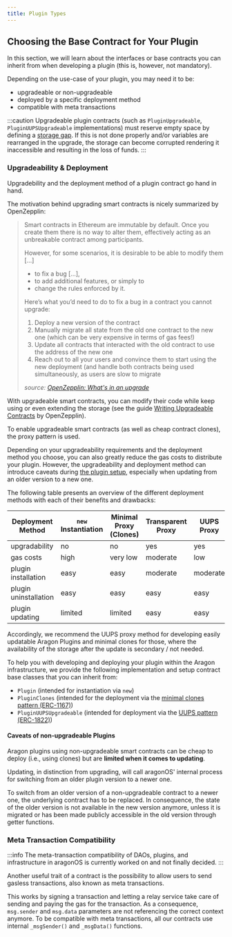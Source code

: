 ```yaml
---
title: Plugin Types
---
```


## Choosing the Base Contract for Your Plugin

In this section, we will learn about the interfaces or base contracts you can inherit from when developing a plugin (this is, however, not mandatory).

Depending on the use-case of your plugin, you may need it to be:

- upgradeable or non-upgradeable
- deployed by a specific deployment method
- compatible with meta transactions

:::caution
Upgradeable plugin contracts (such as `PluginUpgradeable`, `PluginUUPSUpgradeable` implementations) must reserve empty space by defining a [storage gap](https://docs.openzeppelin.com/contracts/4.x/upgradeable#storage_gaps). If this is not done properly and/or variables are rearranged in the upgrade, the storage can become corrupted rendering it inaccessible and resulting in the loss of funds.
:::

### Upgradeability & Deployment

Upgradebility and the deployment method of a plugin contract go hand in hand.

The motivation behind upgrading smart contracts is nicely summarized by OpenZepplin:

> Smart contracts in Ethereum are immutable by default. Once you create them there is no way to alter them, effectively acting as an unbreakable contract among participants.
>
> However, for some scenarios, it is desirable to be able to modify them [...]
>
> - to fix a bug [...],
> - to add additional features, or simply to
> - change the rules enforced by it.
>
> Here’s what you’d need to do to fix a bug in a contract you cannot upgrade:
>
> 1. Deploy a new version of the contract
> 2. Manually migrate all state from the old one contract to the new one (which can be very expensive in terms of gas fees!)
> 3. Update all contracts that interacted with the old contract to use the address of the new one
> 4. Reach out to all your users and convince them to start using the new deployment (and handle both contracts being used simultaneously, as users are slow to migrate
>
> _source: [OpenZepplin: What's in an upgrade](https://docs.openzeppelin.com/learn/upgrading-smart-contracts#whats-in-an-upgrade)_

With upgradeable smart contracts, you can modify their code while keep using or even extending the storage (see the guide [Writing Upgradeable Contracts](https://docs.openzeppelin.com/upgrades-plugins/1.x/writing-upgradeable) by OpenZepplin).

To enable upgradeable smart contracts (as well as cheap contract clones), the proxy pattern is used.

Depending on your upgradeability requirements and the deployment method you choose, you can also greatly reduce the gas costs to distribute your plugin.
However, the upgradeability and deployment method can introduce caveats during [the plugin setup](docs/core/01-how-it-works/02-the-dao-framework/02-plugin-repository/04-plugin-setup.md), especially when updating from an older version to a new one.

The following table presents an overview of the different deployment methods with each of their benefits and drawbacks:

| Deployment Method     | `new` Instantiation                              | Minimal Proxy (Clones)                            | Transparent Proxy                                | UUPS Proxy                                       |
| --------------------- | ------------------------------------------------ | ------------------------------------------------- | ------------------------------------------------ | ------------------------------------------------ |
| upgradability         | <span class="table-cell-negative">no</span>      | <span class="table-cell-negative">no</span>       | <span class="table-cell-positive">yes</span>     | <span class="table-cell-positive">yes</span>     |
| gas costs             | <span class="table-cell-negative">high</span>    | <span class="table-cell-positive">very low</span> | <span class="table-cell-neutral">moderate</span> | <span class="table-cell-positive">low</span>     |
| plugin installation   | <span class="table-cell-positive">easy</span>    | <span class="table-cell-positive">easy</span>     | <span class="table-cell-neutral">moderate</span> | <span class="table-cell-neutral">moderate</span> |
| plugin uninstallation | <span class="table-cell-positive">easy</span>    | <span class="table-cell-positive">easy</span>     | <span class="table-cell-positive">easy</span>    | <span class="table-cell-positive">easy</span>    |
| plugin updating       | <span class="table-cell-negative">limited</span> | <span class="table-cell-negative">limited</span>  | <span class="table-cell-positive">easy</span>    | <span class="table-cell-positive">easy</span>    |

Accordingly, we recommend the UUPS proxy method for developing easily updatable Aragon Plugins and minimal clones for those, where the availability of the storage after the update is secondary / not needed.

To help you with developing and deploying your plugin within the Aragon infrastructure, we provide the following implementation and setup contract base classes that you can inherit from:

- `Plugin` (intended for instantiation via `new`)
- `PluginClones` (intended for the deployment via the [minimal clones pattern (ERC-1167)](https://eips.ethereum.org/EIPS/eip-1167))
- `PluginUUPSUpgradeable` (intended for deployment via the [UUPS pattern (ERC-1822)](https://eips.ethereum.org/EIPS/eip-1822))

#### Caveats of non-upgradeable Plugins

Aragon plugins using non-upgradeable smart contracts can be cheap to deploy (i.e., using clones) but are **limited when it comes to updating**.

Updating, in distinction from upgrading, will call aragonOS' internal process for switching from an older plugin version to a newer one.

To switch from an older version of a non-upgradeable contract to a newer one, the underlying contract has to be replaced. In consequence, the state of the older version is not available in the new version anymore, unless it is migrated or has been made publicly accessible in the old version through getter functions.

### Meta Transaction Compatibility

:::info
The meta-transaction compatibility of DAOs, plugins, and infrastructure in aragonOS is currently worked on and not finally decided.
:::

Another useful trait of a contract is the possibility to allow users to send gasless transactions, also known as meta transactions.

This works by signing a transaction and letting a relay service take care of sending and paying the gas for the transaction.
As a consequence, `msg.sender` and `msg.data` parameters are not referencing the correct context anymore. To be compatible with meta transactions, all our contracts use internal `_msgSender()` and `_msgData()` functions.

<!--TODO: Adapt
Beyond that, to enable plugins to operate with meta transactions, we provide the `MetaTxCompatible` contract.
-->
